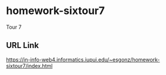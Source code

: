 # homework-sixtour7

Tour 7

## URL Link

https://in-info-web4.informatics.iupui.edu/~esgonz/homework-sixtour7/index.html
